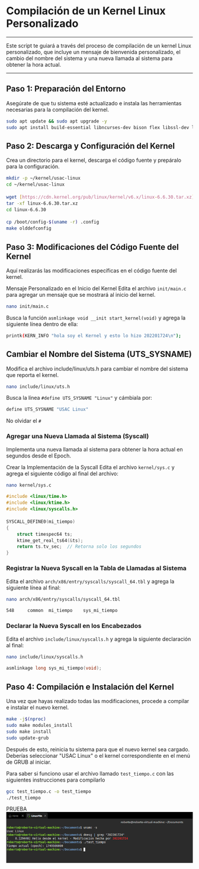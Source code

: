 # Compilación de un Kernel Linux Personalizado

---

Este script te guiará a través del proceso de compilación de un kernel Linux personalizado, que incluye un mensaje de bienvenida personalizado, el cambio del nombre del sistema y una nueva llamada al sistema para obtener la hora actual.

---

## **Paso 1: Preparación del Entorno**

Asegúrate de que tu sistema esté actualizado e instala las herramientas necesarias para la compilación del kernel.

```bash
sudo apt update && sudo apt upgrade -y
sudo apt install build-essential libncurses-dev bison flex libssl-dev libelf-dev -y
```

## **Paso 2: Descarga y Configuración del Kernel**
Crea un directorio para el kernel, descarga el código fuente y prepáralo para la configuración.

```bash
mkdir -p ~/kernel/usac-linux
cd ~/kernel/usac-linux

wget [https://cdn.kernel.org/pub/linux/kernel/v6.x/linux-6.6.30.tar.xz](https://cdn.kernel.org/pub/linux/kernel/v6.x/linux-6.6.30.tar.xz)
tar -xf linux-6.6.30.tar.xz
cd linux-6.6.30

cp /boot/config-$(uname -r) .config
make olddefconfig
```

## **Paso 3: Modificaciones del Código Fuente del Kernel**

Aquí realizarás las modificaciones específicas en el código fuente del kernel.

Mensaje Personalizado en el Inicio del Kernel
Edita el archivo `init/main.c` para agregar un mensaje que se mostrará al inicio del kernel.

```bash
nano init/main.c
```
Busca la función `asmlinkage void __init start_kernel(void)` y agrega la siguiente línea dentro de ella:

```bash
printk(KERN_INFO "hola soy el Kernel y esto lo hizo 202201724\n");
```

##  **Cambiar el Nombre del Sistema (UTS_SYSNAME)**
Modifica el archivo include/linux/uts.h para cambiar el nombre del sistema que reporta el kernel.

```bash
nano include/linux/uts.h
```

Busca la línea `#define UTS_SYSNAME "Linux"` y cámbiala por:

```bash
define UTS_SYSNAME "USAC Linux"
```
No olvidar el `#`

### Agregar una Nueva Llamada al Sistema (Syscall)
Implementa una nueva llamada al sistema para obtener la hora actual en segundos desde el Epoch.

Crear la Implementación de la Syscall
Edita el archivo `kernel/sys.c` y agrega el siguiente código al final del archivo:

```bash
nano kernel/sys.c
```

```C
#include <linux/time.h>
#include <linux/ktime.h>
#include <linux/syscalls.h>

SYSCALL_DEFINE0(mi_tiempo)
{
    struct timespec64 ts;
    ktime_get_real_ts64(&ts);
    return ts.tv_sec;  // Retorna solo los segundos
}
```

### Registrar la Nueva Syscall en la Tabla de Llamadas al Sistema
Edita el archivo `arch/x86/entry/syscalls/syscall_64.tbl` y agrega la siguiente línea al final:

```bash
nano arch/x86/entry/syscalls/syscall_64.tbl
```

```bash
548     common  mi_tiempo    sys_mi_tiempo
```

### Declarar la Nueva Syscall en los Encabezados
Edita el archivo `include/linux/syscalls.h` y agrega la siguiente declaración al final:

```bash
nano include/linux/syscalls.h
```
```C
asmlinkage long sys_mi_tiempo(void);
```

## Paso 4: Compilación e Instalación del Kernel
Una vez que hayas realizado todas las modificaciones, procede a compilar e instalar el nuevo kernel.

```bash
make -j$(nproc)
sudo make modules_install
sudo make install
sudo update-grub
```

Después de esto, reinicia tu sistema para que el nuevo kernel sea cargado. Deberías seleccionar "USAC Linux" o el kernel correspondiente en el menú de GRUB al iniciar.

Para saber si funciono usar el archivo llamado `test_tiempo.c` con las siguientes instrucciones para compilarlo
```bash
gcc test_tiempo.c -o test_tiempo
./test_tiempo
```

PRUEBA
![alt text](image.png)